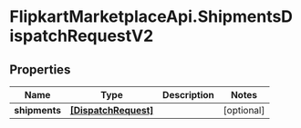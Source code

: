 # FlipkartMarketplaceApi.ShipmentsDispatchRequestV2

## Properties
Name | Type | Description | Notes
------------ | ------------- | ------------- | -------------
**shipments** | [**[DispatchRequest]**](DispatchRequest.md) |  | [optional] 
